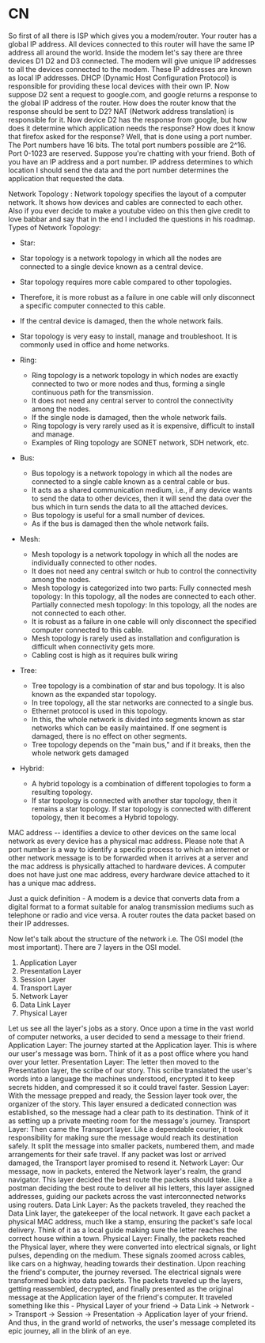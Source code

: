 # CN
So first of all there is ISP which gives you a modem/router. Your router has a global IP address. All devices connected to this router will have the same IP address all around the world. Inside the modem let's say there are three devices D1 D2 and D3 connected. The modem will give unique IP addresses to all the devices connected to the modem. These IP addresses are known as local IP addresses. DHCP (Dynamic Host Configuration Protocol) is responsible for providing these local devices with their own IP. Now suppose D2 sent a request to google.com,  and google returns a response to the global IP address of the router. How does the router know that the response should be sent to D2? NAT (Network address translation) is responsible for it.
Now device D2 has the response from google, but how does it determine which application needs the response? How does it know that firefox asked for the response? Well, that is done using a port number. The Port numbers have 16 bits. The total port numbers possible are 2^16. Port 0-1023 are reserved.
Suppose you're chatting with your friend. Both of you have an IP address and a port number. IP address determines to which location I should send the data and the port number determines the application that requested the data. 

Network Topology : Network topology specifies the layout of a computer network. It shows how devices and cables are connected to each other.
Also if you ever decide to make a youtube video on this then give credit to love babbar and say that in the end I included the questions in his roadmap. 
Types of Network Topology:
- Star:
-  Star topology is a network topology in which all the nodes are connected to a single device known as a central device.
-  Star topology requires more cable compared to other topologies.
-  Therefore, it is more robust as a failure in one cable will only disconnect a specific computer connected to this cable.
-  If the central device is damaged, then the whole network fails.
-  Star topology is very easy to install, manage and troubleshoot. It is commonly used in office and home networks.
  
- Ring: 
	- Ring topology is a network topology in which nodes are exactly connected to two or more nodes and thus, forming a single continuous path for the transmission.
	- It does not need any central server to control the connectivity among the nodes.
	- If the single node is damaged, then the whole network fails.
	- Ring topology is very rarely used as it is expensive, difficult to install and manage.
	- Examples of Ring topology are SONET network, SDH network, etc.
	  
- Bus:
	- Bus topology is a network topology in which all the nodes are connected to a single cable known as a central cable or bus.
	- It acts as a shared communication medium, i.e., if any device wants to send the data to other devices, then it will send the data over the bus which in turn sends the data to all the attached devices.
	- Bus topology is useful for a small number of devices.
	- As if the bus is damaged then the whole network fails.
	  
- Mesh: 
	- Mesh topology is a network topology in which all the nodes are individually connected to other nodes.
	- It does not need any central switch or hub to control the connectivity among the nodes.
	- Mesh topology is categorized into two parts: Fully connected mesh topology: In this topology, all the nodes are connected to each other. Partially connected mesh topology: In this topology, all the nodes are not connected to each other.
	- It is robust as a failure in one cable will only disconnect the specified computer connected to this cable.
	- Mesh topology is rarely used as installation and configuration is difficult when connectivity gets more.
	- Cabling cost is high as it requires bulk wiring
	  
	  
- Tree: 
	- Tree topology is a combination of star and bus topology. It is also known as the expanded star topology.
	- In tree topology, all the star networks are connected to a single bus.
	- Ethernet protocol is used in this topology.
	- In this, the whole network is divided into segments known as star networks which can be easily maintained. If one segment is damaged, there is no effect on other segments.
	- Tree topology depends on the "main bus," and if it breaks, then the whole network gets damaged
	  
- Hybrid: 
	- A hybrid topology is a combination of different topologies to form a resulting topology.
	- If star topology is connected with another star topology, then it remains a star topology. If star topology is connected with different topology, then it becomes a Hybrid topology.


MAC address -- identifies a device to other devices on the same local network as every device has a physical mac address.
Please note that A port number is a way to identify a specific process to which an internet or other network message is to be forwarded when it arrives at a server and the mac address is physically attached to hardware devices. A computer does not have just one mac address, every hardware device attached to it has a unique mac address.

Just a quick definition - A modem is a device that converts data from a digital format to a format suitable for analog transmission mediums such as telephone or radio and vice versa. A router routes the data packet based on their IP addresses.

Now let's talk about the structure of the network i.e. The OSI model (the most important).
There are 7 layers in the OSI model.
1. Application Layer
2. Presentation Layer
3. Session Layer
4. Transport Layer
5. Network Layer
6. Data Link Layer
7. Physical Layer
   

Let us see all the layer's jobs as a story.
Once upon a time in the vast world of computer networks, a user decided to send a message to their friend.
Application Layer: The journey started at the Application layer. This is where our user's message was born. Think of it as a post office where you hand over your letter.
Presentation Layer: The letter then moved to the Presentation layer, the scribe of our story. This scribe translated the user's words into a language the machines understood, encrypted it to keep secrets hidden, and compressed it so it could travel faster.
Session Layer: With the message prepped and ready, the Session layer took over, the organizer of the story. This layer ensured a dedicated connection was established, so the message had a clear path to its destination. Think of it as setting up a private meeting room for the message's journey.
Transport Layer: Then came the Transport layer. Like a dependable courier, it took responsibility for making sure the message would reach its destination safely. It split the message into smaller packets, numbered them, and made arrangements for their safe travel. If any packet was lost or arrived damaged, the Transport layer promised to resend it.
Network Layer: Our message, now in packets, entered the Network layer's realm, the grand navigator. This layer decided the best route the packets should take. Like a postman deciding the best route to deliver all his letters, this layer assigned addresses, guiding our packets across the vast interconnected networks using routers.
Data Link Layer: As the packets traveled, they reached the Data Link layer, the gatekeeper of the local network. It gave each packet a physical MAC address, much like a stamp, ensuring the packet's safe local delivery. Think of it as a local guide making sure the letter reaches the correct house within a town.
Physical Layer: Finally, the packets reached the Physical layer, where they were converted into electrical signals, or light pulses, depending on the medium. These signals zoomed across cables, like cars on a highway, heading towards their destination.
Upon reaching the friend's computer, the journey reversed. The electrical signals were transformed back into data packets. The packets traveled up the layers, getting reassembled, decrypted, and finally presented as the original message at the Application layer of the friend's computer. 
It traveled something like this - Physical Layer of your friend -> Data Link -> Network -> Transport -> Session -> Presentation -> Application layer of your friend.
And thus, in the grand world of networks, the user's message completed its epic journey, all in the blink of an eye. 